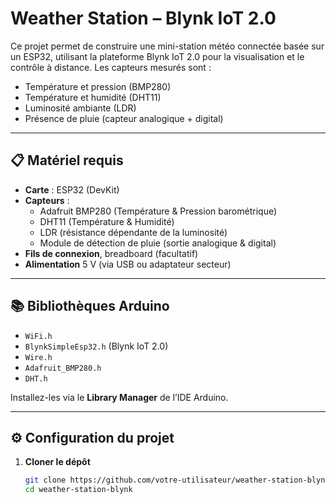 # Weather Station – Blynk IoT 2.0

Ce projet permet de construire une mini-station météo connectée basée sur un ESP32, utilisant la plateforme Blynk IoT 2.0 pour la visualisation et le contrôle à distance. Les capteurs mesurés sont :  
- Température et pression (BMP280)  
- Température et humidité (DHT11)  
- Luminosité ambiante (LDR)  
- Présence de pluie (capteur analogique + digital)  

---

## 📋 Matériel requis

- **Carte** : ESP32 (DevKit)  
- **Capteurs** :  
  - Adafruit BMP280 (Température & Pression barométrique)  
  - DHT11 (Température & Humidité)  
  - LDR (résistance dépendante de la luminosité)  
  - Module de détection de pluie (sortie analogique & digital)  
- **Fils de connexion**, breadboard (facultatif)  
- **Alimentation** 5 V (via USB ou adaptateur secteur)  

---

## 📚 Bibliothèques Arduino

- `WiFi.h`  
- `BlynkSimpleEsp32.h` (Blynk IoT 2.0)  
- `Wire.h`  
- `Adafruit_BMP280.h`  
- `DHT.h`  

Installez-les via le **Library Manager** de l’IDE Arduino.

---

## ⚙️ Configuration du projet

1. **Cloner le dépôt**  
   ```bash
   git clone https://github.com/votre-utilisateur/weather-station-blynk.git
   cd weather-station-blynk
